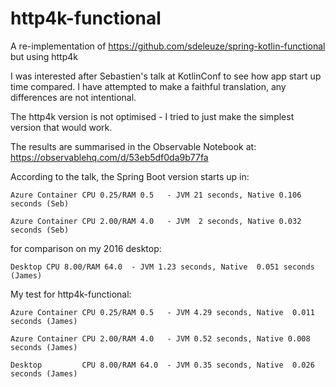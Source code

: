 
# http4k-functional

A re-implementation of https://github.com/sdeleuze/spring-kotlin-functional but using http4k

I was interested after Sebastien's talk at KotlinConf to see how app start up time compared. I have attempted to
make a faithful translation, any differences are not intentional.

The http4k version is not optimised - I tried to just make the simplest version that would work.

The results are summarised in the Observable Notebook at: https://observablehq.com/d/53eb5df0da9b77fa

According to the talk, the Spring Boot version starts up in:

`Azure Container CPU 0.25/RAM 0.5   - JVM 21 seconds, Native 0.106 seconds (Seb)`

`Azure Container CPU 2.00/RAM 4.0   - JVM  2 seconds, Native 0.032 seconds (Seb)`

for comparison on my 2016 desktop:

`Desktop CPU 8.00/RAM 64.0  - JVM 1.23 seconds, Native  0.051 seconds (James)`

My test for http4k-functional:

`Azure Container CPU 0.25/RAM 0.5   - JVM 4.29 seconds, Native  0.011 seconds (James)`

`Azure Container CPU 2.00/RAM 4.0   - JVM 0.52 seconds, Native 0.008 seconds (James)`

`Desktop         CPU 8.00/RAM 64.0  - JVM 0.35 seconds, Native  0.026 seconds (James)`

